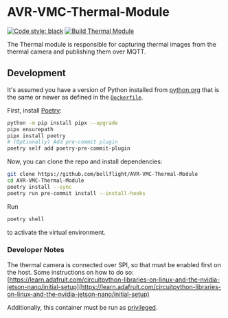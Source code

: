 # AVR-VMC-Thermal-Module

[![Code style: black](https://img.shields.io/badge/code%20style-black-000000.svg)](https://github.com/psf/black)
[![Build Thermal Module](https://github.com/bellflight/AVR-VMC-Thermal-Module/actions/workflows/build.yml/badge.svg)](https://github.com/bellflight/AVR-VMC-Thermal-Module/actions/workflows/build.yml)

The Thermal module is responsible for capturing thermal images from the thermal
camera and publishing them over MQTT.

## Development

It's assumed you have a version of Python installed from
[python.org](https://python.org) that is the same or newer as
defined in the [`Dockerfile`](Dockerfile).

First, install [Poetry](https://python-poetry.org/):

```bash
python -m pip install pipx --upgrade
pipx ensurepath
pipx install poetry
# (Optionally) Add pre-commit plugin
poetry self add poetry-pre-commit-plugin
```

Now, you can clone the repo and install dependencies:

```bash
git clone https://github.com/bellflight/AVR-VMC-Thermal-Module
cd AVR-VMC-Thermal-Module
poetry install --sync
poetry run pre-commit install --install-hooks
```

Run

```bash
poetry shell
```

to activate the virtual environment.

### Developer Notes

The thermal camera is connected over SPI, so that must be enabled first on the host.
Some instructions on how to do so:
[https://learn.adafruit.com/circuitpython-libraries-on-linux-and-the-nvidia-jetson-nano/initial-setup](https://learn.adafruit.com/circuitpython-libraries-on-linux-and-the-nvidia-jetson-nano/initial-setup)

Additionally, this container must be run as
[privileged](https://docs.docker.com/engine/reference/run/#runtime-privilege-and-linux-capabilities).
